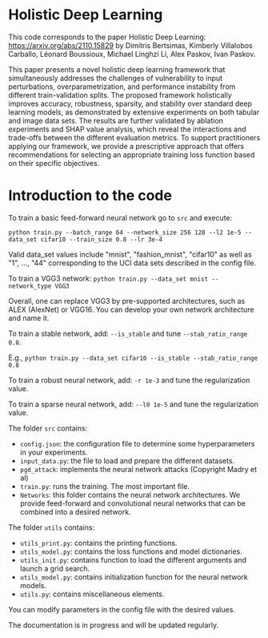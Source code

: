 # Holistic Deep Learning

This code corresponds to the paper Holistic Deep Learning: https://arxiv.org/abs/2110.15829
by Dimitris Bertsimas, Kimberly Villalobos Carballo, Léonard Boussioux, Michael Linghzi Li, Alex Paskov, Ivan Paskov.

This paper presents a novel holistic deep learning framework that simultaneously addresses the challenges of vulnerability to input perturbations, overparametrization, and performance instability from different train-validation splits. The proposed framework holistically improves accuracy, robustness, sparsity, and stability over standard deep learning models, as demonstrated by extensive experiments on both tabular and image data sets. The results are further validated by ablation experiments and SHAP value analysis, which reveal the interactions and trade-offs between the different evaluation metrics. To support practitioners applying our framework, we provide a prescriptive approach that offers recommendations for selecting an appropriate training loss function based on their specific objectives.

# Introduction to the code

To train a basic feed-forward neural network go to ```src``` and execute:

```python train.py --batch_range 64 --network_size 256 128 --l2 1e-5 --data_set cifar10 --train_size 0.8 --lr 3e-4 ```

Valid data_set values include "mnist", "fashion_mnist", "cifar10" as well as  "1", ..., "44" corresponding to the UCI data sets described in the config file.

To train a VGG3 network:
```python train.py --data_set mnist --network_type VGG3```

Overall, one can replace VGG3 by pre-supported architectures, such as ALEX (AlexNet) or VGG16. You can develop your own network architecture and name it.

To train a stable network, add: ```--is_stable``` and tune ```--stab_ratio_range 0.8```.

E.g., ```python train.py --data_set cifar10 --is_stable --stab_ratio_range 0.8```

To train a robust neural network, add: ```-r 1e-3``` and tune the regularization value.

To train a sparse neural network, add: ```--l0 1e-5``` and tune the regularization value.

The folder ```src``` contains:
- ```config.json```: the configuration file to determine some hyperparameters in your experiments.
- ```input_data.py```: the file to load and prepare the different datasets.
- ```pgd_attack```: implements the neural network attacks (Copyright Madry et al)
- ```train.py```: runs the training. The most important file.
- ```Networks```: this folder contains the neural network architectures. We provide feed-forward and convolutional neural networks that can be combined into a desired network.

The folder ```utils``` contains:
- ```utils_print.py```: contains the printing functions.
- ```utils_model.py```: contains the loss functions and model dictionaries.
- ```utils_init.py```: contains function to load the different arguments and launch a grid search.
- ```utils_model.py```: contains initialization function for the neural network models.
- ```utils.py```: contains miscellaneous elements.

You can modify parameters in the config file with the desired values.

The documentation is in progress and will be updated regularly.
